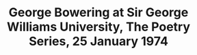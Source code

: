 ---
layout: manifest
title: George Bowering at Sir George Williams University, The Poetry Series, 25 January
  1974
manifest_name: george-bowering-at-sir-george-williams-university-the-poetry-series-25-january-1974

---